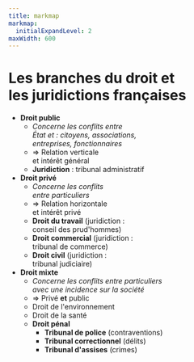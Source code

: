 ```yaml
---
title: markmap
markmap:
  initialExpandLevel: 2
maxWidth: 600
---
```

# **Les branches du droit et <br> les juridictions françaises** 
- **Droit public** <!--fold-->
  - *Concerne les conflits entre <br> État et : citoyens, associations,<br>  entreprises, fonctionnaires*
  - => Relation verticale <br> et intérêt général
  - **Juridiction** : tribunal administratif
- **Droit privé** <!--fold-->
  - *Concerne les conflits <br> entre particuliers*
  - => Relation horizontale <br> et intérêt privé
  - **Droit du travail** (juridiction : <br>conseil des prud'hommes)
  - **Droit commercial**  (juridiction : <br>tribunal de commerce) 
  - **Droit civil** (juridiction : <br>tribunal judiciaire)
- **Droit mixte** <!--fold-->
  - *Concerne les conflits entre particuliers <br> avec une incidence sur la société*
  - => Privé **et** public
  - Droit de l'environnement
  - Droit de la santé
  - **Droit pénal** 
    - **Tribunal de police** (contraventions)
    - **Tribunal correctionnel** (délits)
    - **Tribunal d'assises** (crimes)
  
  